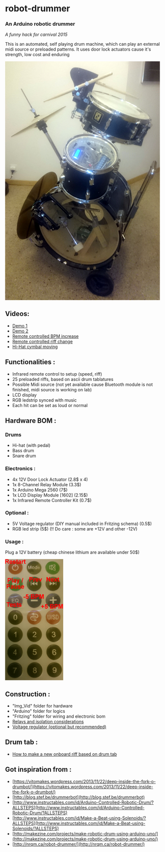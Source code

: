 # robot-drummer
### An Arduino robotic drummer
*A funny hack for carnival 2015*

This is an automated, self playing drum machine, which can play an external midi source or preloaded patterns.
It uses door lock actuators cause it's strength, low cost and enduring

![alt text](https://github.com/nliaudat/robot-drummer/raw/master/Img_Vid/robot-drummer.jpg "Robot Drum")

## Videos: 
* [Demo 1](https://www.youtube.com/watch?v=v6FhgfrhK6E)
* [Demo 2](https://www.youtube.com/watch?v=c7GqC0ccJ8k)
* [Remote controlled BPM increase](https://www.youtube.com/watch?v=mUgUUxgfKvs)
* [Remote controlled riff change](https://www.youtube.com/watch?v=ctWj6aDz2b4)
* [Hi-Hat cymbal moving](https://www.youtube.com/watch?v=tI9TEDjx_m8)


## Functionalities : 
* Infrared remote control to setup (speed, riff)
* 25 preloaded riffs, based on ascii drum tablatures
* Possible Midi source (not yet available cause Bluetooth module is not finished, midi source is working on lab)
* LCD display
* RGB ledstrip synced with music
* Each hit can be set as loud or normal


## Hardware BOM : 
### Drums
* Hi-hat (with pedal)
* Bass drum
* Snare drum

### Electronics : 
* 4x 12V Door Lock Actuator (2.8$ x 4)
* 1x 8-Channel Relay Module (3.3$)
* 1x Arduino Mega 2560 (7$)
* 1x LCD Display Module [1602] (2.15$)
* 1x Infrared Remote Controller Kit (0.7$)

### Optional : 
* 5V Voltage regulator (DIY manual included in Fritzing schema) (0.5$)
* RGB led strip (5$) (!! Do care : some are +12V and other -12V)

### Usage : 
Plug a 12V battery (cheap chinese lithium are available under 50$)

![alt text](https://github.com/nliaudat/robot-drummer/raw/master/Img_Vid/remote_control.png "IR remote control")

## Construction : 
* "Img_Vid" folder for hardware
* "Arduino" folder for logics
* "Fritzing" folder for wiring and electronic bom
* [Relays and isolation considerations](8-channel_module.md)
* [Voltage regulator (optional but recommended)](voltage_regulator.md)

## Drum tab : 
* [How to make a new onboard riff based on drum tab](Drum-tab/drumtab.md)

## Got inspiration from : 
* [https://vitomakes.wordpress.com/2013/11/22/deep-inside-the-fork-o-drumbot/](https://vitomakes.wordpress.com/2013/11/22/deep-inside-the-fork-o-drumbot/)
* [http://blog.stef.be/drummerbot](http://blog.stef.be/drummerbot)
* [http://www.instructables.com/id/Arduino-Controlled-Robotic-Drum/?ALLSTEPS](http://www.instructables.com/id/Arduino-Controlled-Robotic-Drum/?ALLSTEPS)
* [http://www.instructables.com/id/Make-a-Beat-using-Solenoids/?ALLSTEPS](http://www.instructables.com/id/Make-a-Beat-using-Solenoids/?ALLSTEPS)
* [http://makezine.com/projects/make-robotic-drum-using-arduino-uno/](http://makezine.com/projects/make-robotic-drum-using-arduino-uno/)
* [http://nrqm.ca/robot-drummer/](http://nrqm.ca/robot-drummer/)

